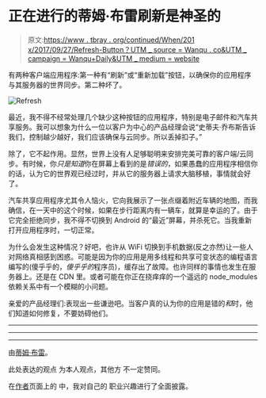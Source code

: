 # 正在进行的蒂姆·布雷刷新是神圣的

> 原文:[https://www . tbray . org/continued/When/201 x/2017/09/27/Refresh-Button？UTM _ source = Wanqu . co&UTM _ campaign = Wanqu+Daily&UTM _ medium = website](https://www.tbray.org/ongoing/When/201x/2017/09/27/Refresh-Button?utm_source=wanqu.co&utm_campaign=Wanqu+Daily&utm_medium=website)

有两种客户端应用程序:第一种有“刷新”或“重新加载”按钮，以确保你的应用程序与其服务器的世界同步。第二种坏了。

![Refresh](../Images/1f6379d46872064c6cc4bc5884f6e2a7.png "Refresh")

最近，我不得不经常处理几个缺少这种按钮的应用程序，特别是电子邮件和汽车共享服务。我可以想象为什么一位以客户为中心的产品经理会说“史蒂夫·乔布斯告诉我们，控制越少越好，我们应该确保与云同步。所以丢掉扣子。”

除了，它不起作用。显然，世界上没有人足够聪明来安排完美可靠的客户端/云同步。有时候，你*只是知道*你在屏幕上看到的是*错误的*，如果愚蠢的应用程序相信你的话，认为它的世界观已经过时，并从它的服务器上请求大脑移植，事情就会好了。

汽车共享应用程序尤其令人恼火，它向我展示了一张点缀着附近车辆的地图，而我确信，在一天中的这个时候，如果在步行距离内有一辆车，就算是幸运的了。由于它完全拒绝同步，我不得不切换到 Android 的“最近”屏幕，并杀死它。当我重新打开应用程序时，一切正常。

为什么会发生这种情况？好吧，也许从 WiFi 切换到手机数据(反之亦然)让一些人对网络真相感到困惑。可能是因为你的应用是用多线程和共享可变状态的编程语言编写的(傻乎乎的，*傻乎乎的*程序员)，缓存出了故障。也许同样的事情也发生在服务器上。还是在 CDN 里。或者可能在你正在挠痒痒的一个遥远的 node_modules 依赖关系中有一个模糊的小问题。

亲爱的产品经理们:表现出一些谦逊吧。当客户真的认为你的应用是错的*和*时，他们知道如何修复，不要妨碍他们。

* * *

* * *

* * *

由[蒂姆·布雷](/ongoing/misc/Tim)。

此处表达的观点
为本人观点，其他方
不一定赞同。

在[作者](/ongoing/misc/Tim)页面上的
中，我对自己的
职业兴趣进行了全面披露。
